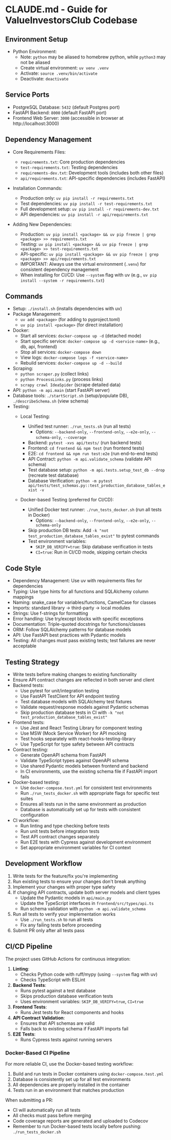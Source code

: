 # CLAUDE.md - Guide for ValueInvestorsClub Codebase

## Environment Setup
- Python Environment: 
  - Note: `python` may be aliased to homebrew python, while `python3` may not be aliased
  - Create virtual environment: `uv venv .venv` 
  - Activate: `source .venv/bin/activate`
  - Deactivate: `deactivate`

## Service Ports
- PostgreSQL Database: `5432` (default Postgres port)
- FastAPI Backend: `8000` (default FastAPI port)
- Frontend Web Server: `3000` (accessible in browser at http://localhost:3000)

## Dependency Management
- Core Requirements Files:
  - `requirements.txt`: Core production dependencies
  - `test-requirements.txt`: Testing dependencies
  - `requirements-dev.txt`: Development tools (includes both other files)
  - `api/requirements.txt`: API-specific dependencies (includes FastAPI)
  
- Installation Commands:
  - Production only: `uv pip install -r requirements.txt`
  - Test dependencies: `uv pip install -r test-requirements.txt`
  - Full development setup: `uv pip install -r requirements-dev.txt`
  - API dependencies: `uv pip install -r api/requirements.txt`
  
- Adding New Dependencies:
  - Production: `uv pip install <package> && uv pip freeze | grep <package> >> requirements.txt`
  - Testing: `uv pip install <package> && uv pip freeze | grep <package> >> test-requirements.txt`
  - API-specific: `uv pip install <package> && uv pip freeze | grep <package> >> api/requirements.txt`
  - IMPORTANT: Always use the virtual environment (`.venv`) for consistent dependency management
  - When installing for CI/CD: Use `--system` flag with uv (e.g., `uv pip install --system -r requirements.txt`)

## Commands
- Setup: `./install.sh` (installs dependencies with uv)
- Package Management: 
  - `uv add <package>` (for adding to pyproject.toml)
  - `uv pip install <package>` (for direct installation)
- Docker:
  - Start all services: `docker-compose up -d` (detached mode)
  - Start specific service: `docker-compose up -d <service-name>` (e.g., db, api, frontend)
  - Stop all services: `docker-compose down`
  - View logs: `docker-compose logs -f <service-name>`
  - Rebuild services: `docker-compose up -d --build`
- Scraping: 
  - `python scraper.py` (collect links)
  - `python ProcessLinks.py` (process links)
  - `scrapy crawl IdeaSpider` (scrape detailed data)
- API: `python -m api.main` (start FastAPI server)
- Database tools: `./startScript.sh` (setup/populate DB), `./describeSchema.sh` (view schema)
- Testing:
  - Local Testing:
    - Unified test runner: `./run_tests.sh` (run all tests)
      - Options: `--backend-only`, `--frontend-only`, `--e2e-only`, `--schema-only`, `--coverage`
    - Backend: `pytest -xvs api/tests/` (run backend tests)
    - Frontend: `cd frontend && npm test` (run frontend tests)
    - E2E: `cd frontend && npm run test:e2e` (run end-to-end tests)
    - API Contract: `python -m api.validate_schema` (validate API schema)
    - Test database setup: `python -m api.tests.setup_test_db --drop` (recreate test database)
    - Database Verification: `python -m pytest api/tests/test_schemas.py::test_production_database_tables_exist -v`
  
  - Docker-based Testing (preferred for CI/CD):
    - Unified Docker test runner: `./run_tests_docker.sh` (run all tests in Docker)
      - Options: `--backend-only`, `--frontend-only`, `--e2e-only`, `--schema-only`
    - Skip production DB tests: Add `-k "not test_production_database_tables_exist"` to pytest commands
    - Test environment variables:
      - `SKIP_DB_VERIFY=true`: Skip database verification in tests
      - `CI=true`: Run in CI/CD mode, skipping certain checks

## Code Style
- Dependency Management: Use uv with requirements files for dependencies
- Typing: Use type hints for all functions and SQLAlchemy column mappings
- Naming: snake_case for variables/functions, CamelCase for classes
- Imports: standard library → third-party → local modules
- Strings: Use f-strings for formatting
- Error handling: Use try/except blocks with specific exceptions
- Documentation: Triple-quoted docstrings for functions/classes
- ORM: Follow SQLAlchemy patterns for database models
- API: Use FastAPI best practices with Pydantic models
- Testing: All changes must pass existing tests; test failures are never acceptable

## Testing Strategy
- Write tests before making changes to existing functionality
- Ensure API contract changes are reflected in both server and client
- Backend tests:
  - Use pytest for unit/integration testing
  - Use FastAPI TestClient for API endpoint testing
  - Test database models with SQLAlchemy test fixtures
  - Validate request/response models against Pydantic schemas
  - Skip production database tests in CI with `-k "not test_production_database_tables_exist"`
- Frontend tests:
  - Use Jest and React Testing Library for component testing
  - Use MSW (Mock Service Worker) for API mocking
  - Test hooks separately with react-hooks-testing-library
  - Use TypeScript for type safety between API contracts
- Contract testing:
  - Generate OpenAPI schema from FastAPI
  - Validate TypeScript types against OpenAPI schema
  - Use shared Pydantic models between frontend and backend
  - In CI environments, use the existing schema file if FastAPI import fails
- Docker-based testing:
  - Use `docker-compose.test.yml` for consistent test environments
  - Run `./run_tests_docker.sh` with appropriate flags for specific test suites
  - Ensures all tests run in the same environment as production
  - Database is automatically set up for tests with consistent configuration
- CI workflow:
  - Run linting and type checking before tests
  - Run unit tests before integration tests
  - Test API contract changes separately
  - Run E2E tests with Cypress against development environment
  - Set appropriate environment variables for CI context

## Development Workflow
1. Write tests for the feature/fix you're implementing
2. Run existing tests to ensure your changes don't break anything
3. Implement your changes with proper type safety
4. If changing API contracts, update both server models and client types
   - Update the Pydantic models in `api/main.py` 
   - Update the TypeScript interfaces in `frontend/src/types/api.ts`
   - Run schema validation with `python -m api.validate_schema`
5. Run all tests to verify your implementation works
   - Use `./run_tests.sh` to run all tests
   - Fix any failing tests before proceeding
6. Submit PR only after all tests pass

## CI/CD Pipeline
The project uses GitHub Actions for continuous integration:
1. **Linting**: 
   - Checks Python code with ruff/mypy (using `--system` flag with uv)
   - Checks TypeScript with ESLint
2. **Backend Tests**: 
   - Runs pytest against a test database
   - Skips production database verification tests
   - Uses environment variables: `SKIP_DB_VERIFY=true`, `CI=true`
3. **Frontend Tests**: 
   - Runs Jest tests for React components and hooks
4. **API Contract Validation**: 
   - Ensures that API schemas are valid
   - Falls back to existing schema if FastAPI imports fail
5. **E2E Tests**: 
   - Runs Cypress tests against running servers

### Docker-Based CI Pipeline
For more reliable CI, use the Docker-based testing workflow:
1. Build and run tests in Docker containers using `docker-compose.test.yml`
2. Database is consistently set up for all test environments
3. All dependencies are properly installed in the container
4. Tests run in an environment that matches production

When submitting a PR:
- CI will automatically run all tests
- All checks must pass before merging
- Code coverage reports are generated and uploaded to Codecov
- Remember to run Docker-based tests locally before pushing: `./run_tests_docker.sh`